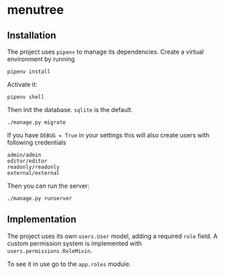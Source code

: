 menutree
=====

Installation
------

The project uses `pipenv` to manage its dependencies. Create a virtual environment by running

```
pipenv install
```

Activate it:

```
pipenv shell
```

Then init the database. `sqlite` is the default.

```
./manage.py migrate
```

If you have `DEBUG = True` in your settings this will also create users with
following credentials

```
admin/admin
editor/editor
readonly/readonly
external/external
```

Then you can run the server:

```
./manage.py runserver
```

Implementation
------

The project uses its own `users.User` model, adding a required `role` field. A custom permission system is implemented with `users.permissions.RoleMixin`.

To see it in use go to the `app.roles` module.
